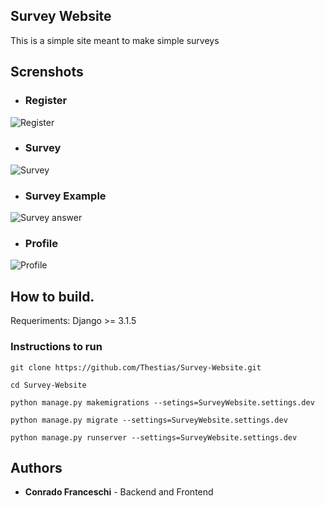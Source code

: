 ## Survey Website


This is a simple site meant to make simple surveys

## Screnshots


+ ### Register
![Register](https://i.imgur.com/UMNagzp.png)

+ ### Survey
![Survey](https://i.imgur.com/EPjqoBk.png)

+ ### Survey Example
![Survey answer](https://i.imgur.com/SVR1vNw.png)

+ ### Profile
![Profile]()

## How to build.

Requeriments:
    Django >= 3.1.5

### Instructions to run

```
git clone https://github.com/Thestias/Survey-Website.git

cd Survey-Website

python manage.py makemigrations --setings=SurveyWebsite.settings.dev

python manage.py migrate --settings=SurveyWebsite.settings.dev

python manage.py runserver --settings=SurveyWebsite.settings.dev
```

## Authors

+ **Conrado Franceschi** - Backend and Frontend